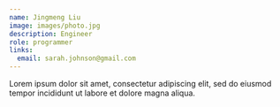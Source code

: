 ```yaml
---
name: Jingmeng Liu
image: images/photo.jpg
description: Engineer
role: programmer
links:
  email: sarah.johnson@gmail.com
---
```


Lorem ipsum dolor sit amet, consectetur adipiscing elit, sed do eiusmod tempor incididunt ut labore et dolore magna aliqua.
